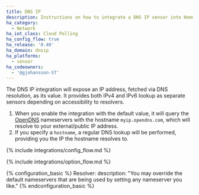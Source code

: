 ```yaml
---
title: DNS IP
description: Instructions on how to integrate a DNS IP sensor into Home Assistant.
ha_category:
  - Network
ha_iot_class: Cloud Polling
ha_config_flow: true
ha_release: '0.40'
ha_domain: dnsip
ha_platforms:
  - sensor
ha_codeowners:
  - '@gjohansson-ST'
---
```


The DNS IP integration will expose an IP address, fetched via DNS resolution, as its value. It provides both IPv4 and IPv6 lookup as separate sensors depending on accessibility to resolvers.

1. When you enable the integration with the default value, it will query the [OpenDNS](https://www.opendns.com/) nameservers with the hostname `myip.opendns.com`, which will resolve to your external/public IP address.
2. If you specify a `hostname`, a regular DNS lookup will be performed, providing you the IP the hostname resolves to.

{% include integrations/config_flow.md %}

{% include integrations/option_flow.md %}

{% configuration_basic %}
Resolver:
  description: "You may override the default nameservers that are being used by setting any nameserver you like."
{% endconfiguration_basic %}
